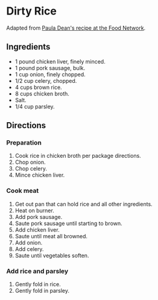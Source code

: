 # Dirty Rice

Adapted from [Paula Dean's recipe at the Food Network](http://www.foodnetwork.com/recipes/paula-deen/dirty-rice-recipe.html).

## Ingredients

* 1 pound chicken liver, finely minced.
* 1 pound pork sausage, bulk.
* 1 cup onion, finely chopped.
* 1/2 cup celery, chopped.
* 4 cups brown rice.
* 8 cups chicken broth.
* Salt.
* 1/4 cup parsley.


## Directions


### Preparation

1. Cook rice in chicken broth per package directions.
2. Chop onion.
3. Chop celery.
4. Mince chicken liver.


### Cook meat

1. Get out pan that can hold rice and all other ingredients.
2. Heat on burner.
3. Add pork sausage.
4. Saute pork sausage until starting to brown.
5. Add chicken liver.
6. Saute until meat all browned.
7. Add onion.
8. Add celery.
9. Saute until vegetables soften.


### Add rice and parsley

1. Gently fold in rice.
2. Gently fold in parsley.
